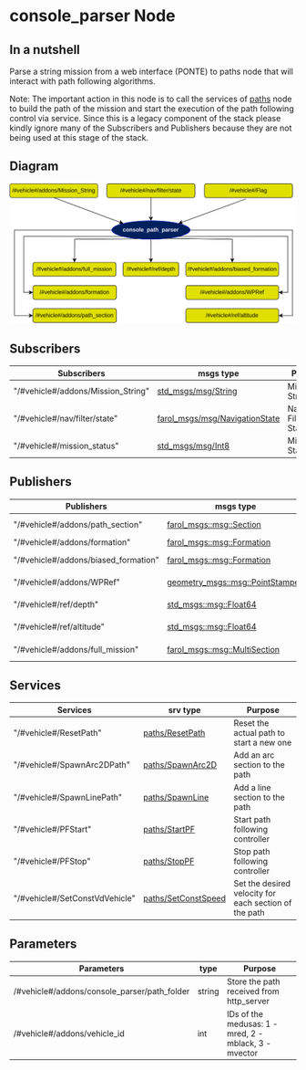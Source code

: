 # console_parser Node

## In a nutshell
Parse a string mission from a web interface (PONTE) to paths node that will interact with path following algorithms. 

Note: The important action in this node is to call the services of [paths](...) node to build the path of the mission and start the execution of the path following control via service. Since this is a legacy component of the stack please kindly ignore many of the Subscribers and Publishers because they are not being used at this stage of the stack.

## Diagram
![console_parser Diagram](img/console_parser.png)

## Subscribers
| Subscribers           | msgs type                                                                        | Purpose                      |
| -----------           | --------------                                                                   | ---------                    |
| "/#vehicle#/addons/Mission_String" | [std_msgs/msg/String](https://docs.ros.org/en/ros2_packages/jazzy/api/std_msgs/msg/String.html) | Mission String |
| "/#vehicle#/nav/filter/state" | [farol_msgs/msg/NavigationState](...) | Navigation Filter State |
| "/#vehicle#/mission_status" | [std_msgs/msg/Int8](https://docs.ros.org/en/ros2_packages/jazzy/api/std_msgs/msg/Int8.html) | Mission Status |

## Publishers
| Publishers | msgs type | Purpose |
| ---------- | --------- | ------- |
| "/#vehicle#/addons/path_section" | [farol_msgs::msg::Section](...) | Path Section |
| "/#vehicle#/addons/formation" | [farol_msgs::msg::Formation](...) | Formation |
| "/#vehicle#/addons/biased_formation" | [farol_msgs::msg::Formation](...) | Biased Formation |
| "/#vehicle#/addons/WPRef" | [geometry_msgs::msg::PointStamped](...) | Waypoint Reference |
| "/#vehicle#/ref/depth" | [std_msgs::msg::Float64](https://docs.ros.org/en/ros2_packages/jazzy/api/std_msgs/msg/Float64.html) | Depth reference |
| "/#vehicle#/ref/altitude" | [std_msgs::msg::Float64](https://docs.ros.org/en/ros2_packages/jazzy/api/std_msgs/msg/Float64.html) | Altitude Reference |
| "/#vehicle#/addons/full_mission" | [farol_msgs::msg::MultiSection](...) | Full Mission |

## Services

| Services                       | srv type                | Purpose                                               |
| --------                       | --------                | -------                                               |
| "/#vehicle#/ResetPath"         | [paths/ResetPath]()     | Reset the actual path to start a new one              |
| "/#vehicle#/SpawnArc2DPath"    | [paths/SpawnArc2D]()    | Add an arc section to the path                        |
| "/#vehicle#/SpawnLinePath"     | [paths/SpawnLine]()     | Add a line section to the path                        |
| "/#vehicle#/PFStart"           | [paths/StartPF]()       | Start path following controller                       |
| "/#vehicle#/PFStop"            | [paths/StopPF]()        | Stop path following controller                        |
| "/#vehicle#/SetConstVdVehicle" | [paths/SetConstSpeed]() | Set the desired velocity for each section of the path |


## Parameters
| Parameters                                        | type   | Purpose                                                   |
| ----------                                        | ----   | -------                                                   |
| /#vehicle#/addons/console_parser/path_folder      | string | Store the path received from http_server                  |
| /#vehicle#/addons/vehicle_id                      | int    | IDs of the medusas: 1 - mred, 2 - mblack, 3 - mvector     |


